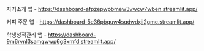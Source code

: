 자기소개 앱 - https://dashboard-afpzepwpbmew3vwcw7wben.streamlit.app/

커피 주문 앱 - https://dashboard-5e36pbquw4sqdwdxjj2gmc.streamlit.app/

학생성적관리 앱 - https://dashboard-9m6rvnl3samqwwp6g3xmfd.streamlit.app/
